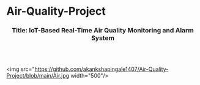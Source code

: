 # Air-Quality-Project
<font colour="Dark Blue"><center><h3><b>Title: IoT-Based Real-Time Air Quality Monitoring and Alarm System<h1></B></center></font>
<br>
<img src="https://github.com/akankshapingale1407/Air-Quality-Project/blob/main/Air.jpg width="500"/>
